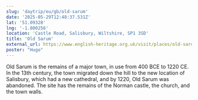 ```yaml
---
slug: 'daytrip/eu/gb/old-sarum'
date: '2025-05-29T12:48:37.531Z'
lat: '51.09328'
lng: '-1.800256'
location: 'Castle Road, Salisbury, Wiltshire, SP1 3SD'
title: 'Old Sarum'
external_url: https://www.english-heritage.org.uk/visit/places/old-sarum/
poster: "Hugo"
---
```

Old Sarum is the remains of a major town, in use from 400 BCE to 1220 CE. In the 13th century, the town migrated down the hill to the new location of Salisbury, which had a new cathedral, and by 1220, Old Sarum was abandoned. The site has the remains of the Norman castle, the church, and the town walls.